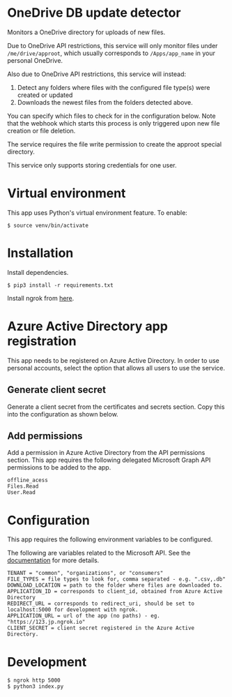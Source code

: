 # OneDrive DB update detector

Monitors a OneDrive directory for uploads of new files.

Due to OneDrive API restrictions, this service will only monitor files under `/me/drive/approot`, which usually corresponds to `/Apps/app_name` in your personal OneDrive.

Also due to OneDrive API restrictions, this service will instead:

1. Detect any folders where files with the configured file type(s) were created or updated
2. Downloads the newest files from the folders detected above.

You can specify which files to check for in the configuration below. Note that the webhook which starts this process is only triggered upon new file creation or file deletion.

The service requires the file write permission to create the approot special directory.

This service only supports storing credentials for one user.

# Virtual environment

This app uses Python's virtual environment feature. To enable:

```
$ source venv/bin/activate
```

# Installation

Install dependencies.

```
$ pip3 install -r requirements.txt
```

Install ngrok from [here](https://ngrok.com).

# Azure Active Directory app registration
This app needs to be registered on Azure Active Directory. In order to use personal accounts, select the option that allows all users to use the service.

## Generate client secret
Generate a client secret from the certificates and secrets section. Copy this into the configuration as shown below.

## Add permissions
Add a permission in Azure Active Directory from the API permissions section. This app requires the following delegated Microsoft Graph API permissions to be added to the app.

```
offline_acess
Files.Read
User.Read
```

# Configuration

This app requires the following environment variables to be configured.

The following are variables related to the Microsoft API. See the [documentation](https://docs.microsoft.com/en-us/graph/auth-v2-user) for more details.

```
TENANT = "common", "organizations", or "consumers"
FILE_TYPES = file types to look for, comma separated - e.g. ".csv,.db"
DOWNLOAD_LOCATION = path to the folder where files are downloaded to.
APPLICATION_ID = corresponds to client_id, obtained from Azure Active Directory
REDIRECT_URL = corresponds to redirect_uri, should be set to localhost:5000 for development with ngrok.
APPLICATION_URL = url of the app (no paths) - eg. "https://123.jp.ngrok.io"
CLIENT_SECRET = client secret registered in the Azure Active Directory.
```

# Development

```
$ ngrok http 5000
$ python3 index.py
```
